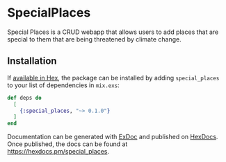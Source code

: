 # SpecialPlaces

Special Places is a CRUD webapp that allows users to add places that are special to them that are being threatened by climate change. 

## Installation

If [available in Hex](https://hex.pm/docs/publish), the package can be installed
by adding `special_places` to your list of dependencies in `mix.exs`:

```elixir
def deps do
  [
    {:special_places, "~> 0.1.0"}
  ]
end
```

Documentation can be generated with [ExDoc](https://github.com/elixir-lang/ex_doc)
and published on [HexDocs](https://hexdocs.pm). Once published, the docs can
be found at <https://hexdocs.pm/special_places>.


